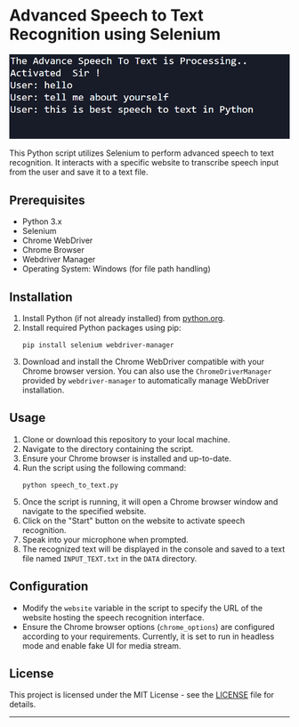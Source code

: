# Advanced Speech to Text Recognition using Selenium

![Output](https://github.com/AnubhavChaturved1/Python-STT/blob/main/Screenshot%202024-04-13%20151959.png)

This Python script utilizes Selenium to perform advanced speech to text recognition. It interacts with a specific website to transcribe speech input from the user and save it to a text file.

## Prerequisites

- Python 3.x
- Selenium
- Chrome WebDriver
- Chrome Browser
- Webdriver Manager
- Operating System: Windows (for file path handling)

## Installation

1. Install Python (if not already installed) from [python.org](https://www.python.org/).
2. Install required Python packages using pip:
   ```
   pip install selenium webdriver-manager
   ```
3. Download and install the Chrome WebDriver compatible with your Chrome browser version. You can also use the `ChromeDriverManager` provided by `webdriver-manager` to automatically manage WebDriver installation.

## Usage

1. Clone or download this repository to your local machine.
2. Navigate to the directory containing the script.
3. Ensure your Chrome browser is installed and up-to-date.
4. Run the script using the following command:
   ```
   python speech_to_text.py
   ```
5. Once the script is running, it will open a Chrome browser window and navigate to the specified website.
6. Click on the "Start" button on the website to activate speech recognition.
7. Speak into your microphone when prompted.
8. The recognized text will be displayed in the console and saved to a text file named `INPUT_TEXT.txt` in the `DATA` directory.

## Configuration

- Modify the `website` variable in the script to specify the URL of the website hosting the speech recognition interface.
- Ensure the Chrome browser options (`chrome_options`) are configured according to your requirements. Currently, it is set to run in headless mode and enable fake UI for media stream.

## License

This project is licensed under the MIT License - see the [LICENSE](LICENSE) file for details.

---
